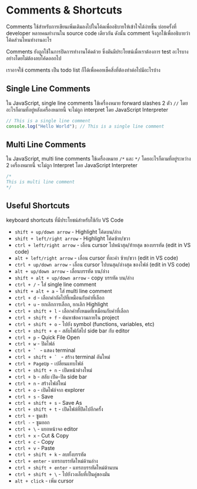# Comments & Shortcuts

Comments ใช้สำหรับการเขียนเพิ่มเติมลงไปในโค้ดเพื่ออธิบายให้เข้าใจได้ง่ายขึ้น บ่อยครั้งที่ developer หลายคนทำงานใน source code เดียวกัน ดังนั้น comment จึงถูกใช้เพื่ออธิบายว่าโค้ดส่วนไหนทำงานอะไร

Comments ยังถูกใช้ในการปิดการทำงานโค้ดด้วย ซึ่งมันมีประโยชน์เมื่อเราต้องการ test อะไรบางอย่างโดยไม่ต้องลบโค้ดออกไป

เราอาจใช้ comments เป็น todo list ก็ได้เพื่อคอยเช็คสิ่งที่ต้องทำต่อไปมีอะไรบ้าง

## Single Line Comments

ใน JavaScript, single line comments ใช้เครื่องหมาย forward slashes 2 ตัว `//` โดยอะไรก็ตามที่อยู่หลังเครื่องหมายนี้ จะไม่ถูก interpret โดย JavaScript Interpreter
```javascript
// This is a single line comment
console.log("Hello World"); // This is a single line comment
```

## Multi Line Comments

ใน JavaScript, multi line comments ใช้เครื่องหมาย `/*` และ `*/` โดยอะไรก็ตามที่อยู่ระหว่าง 2 เครื่องหมายนี้ จะไม่ถูก Interpret โดย JavaScript Interpreter
```javascript
/*
This is multi line comment
*/
```

## Useful Shortcuts

keyboard shortcuts ที่มีประโยชน์สำหรับใช้กับ VS Code
- `shift + up/down arrow` - Highlight โค้ดบน/ล่าง 
- `shift + left/right arrow` - Highlight โค้ดซ้าย/ขวา
- `ctrl + left/right arrow` - เลื่อน cursor ไปหน้าสุด/ท้ายสุด ของบรรทัด (edit in VS code)
- `alt + left/right arrow` - เลื่อน cursor ที่ละคำ ซ้าย/ขวา (edit in VS code)
- `ctrl + up/down arrow` - เลื่อน cursor ไปบนสุด/ล่างสุด ของไฟล์ (edit in VS code)
- `alt + up/down arrow` - เลื่อนบรรทัด บน/ล่าง
- `shift + alt + up/down arrow` - copy บรรทัด บน/ล่าง
- `ctrl + /` - ใส่ single line comment
- `shift + alt + a` - ใส่ multi line comment
- `ctrl + d` - เลือกคำถัดไปที่เหมือนกับคำที่เลือก
- `ctrl + u` - ยกเลิกการเลือก, ยกเลิก Highlight
- `ctrl + shift + l` - เลือกคำทั้งหมดที่เหมือนกับคำที่เลือก
- `ctrl + shift + f` - ค้นหาข้อความภายใน project
- `ctrl + shift + o` - ไปยัง symbol (functions, variables, etc)
- `ctrl + shift + e` - สลับโฟกัสไป side bar กับ editor
- `ctrl + p` - Quick File Open
- `ctrl + w` - ปิดไฟล์
- ```ctrl + ` ``` - แสดง terminal 
- ```ctrl + shift + ` ``` - สร้าง terminal อันใหม่
- `ctrl + PageUp` - เปลี่ยนแทบไฟล์
- `ctrl + shift + n` - เปิดหน้าต่างใหม่
- `ctrl + b` - สลับ เปิด-ปิด side bar
- `ctrl + n` - สร้างไฟล์ใหม่
- `ctrl + o` - เปิดไฟล์จาก explorer
- `ctrl + s` - Save
- `ctrl + shift + s` - Save As
- `ctrl + shift + t` - เปิดไฟล์ที่ปิดไปอีกครั้ง
- `ctrl +` - ซูมเข้า
- `ctrl -` - ซูมออก
- `ctrl + \` - แยกหน้าจอ editor
- `ctrl + x` - Cut & Copy
- `ctrl + c` - Copy
- `ctrl + v` - Paste
- `ctrl + shift + k` - ลบทั้งบรรทัด
- `ctrl + enter` - แทรกบรรทัดใหม่ด้านล่าง
- `ctrl + shift + enter` - แทรกบรรทัดใหม่ด้านบน
- `ctrl + shift + \` - ไปยังวงเล็บที่เป็นคู่ของมัน
- `alt + click` - เพิ่ม cursor